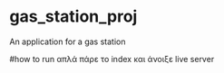 # gas_station_proj
An application for a gas station


#how to run
απλά πάρε το index και άνοιξε live server 
